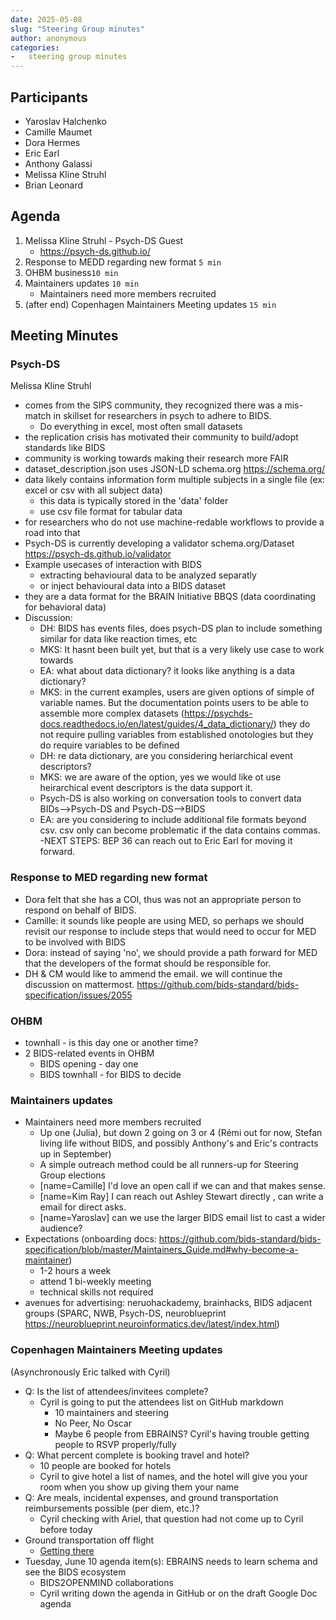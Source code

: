 ```yaml
---
date: 2025-05-08
slug: "Steering Group minutes"
author: anonymous
categories:
-   steering group minutes
---
```


## Participants

- Yaroslav Halchenko
- Camille Maumet
- Dora Hermes
- Eric Earl
- Anthony Galassi
- Melissa Kline Struhl
- Brian Leonard

## Agenda

1. Melissa Kline Struhl - Psych-DS Guest
    - https://psych-ds.github.io/
3. Response to MEDD regarding new format `5 min`
4. OHBM business`10 min`
5. Maintainers updates `10 min`
    - Maintainers need more members recruited
6. (after end) Copenhagen Maintainers Meeting updates `15 min`

## Meeting Minutes

### Psych-DS

Melissa Kline Struhl

- comes from the SIPS community, they recognized there was a mis-match in skillset for researchers in psych to adhere to BIDS. 
     - Do everything in excel, most often small datasets
- the replication crisis has motivated their community to build/adopt standards like BIDS
- community is working towards making their research more FAIR
- dataset_description.json uses JSON-LD schema.org https://schema.org/
- data likely contains information form multiple subjects in a single file (ex: excel or csv with all subject data)
    - this data is typically stored in the 'data' folder
    - use csv file format for tabular data
- for researchers who do not use machine-redable workflows to provide a road into that
- Psych-DS is currently developing a validator schema.org/Dataset https://psych-ds.github.io/validator
- Example usecases of interaction with BIDS
    - extracting behavioural data to be analyzed separatly
    - or inject behavioural data into a BIDS dataset
- they are a data format for the BRAIN Initiative BBQS (data coordinating for behavioral data)
- Discussion: 
    - DH: BIDS has events files, does psych-DS plan to include something similar for data like reaction times, etc 
    - MKS: It hasnt been built yet, but that is a very likely use case to work towards
    - EA: what about data dictionary? it looks like anything is a data dictionary? 
    - MKS: in the current examples, users are given options of simple of variable names. But the documentation points users to be able to assemble more complex datasets (https://psychds-docs.readthedocs.io/en/latest/guides/4_data_dictionary/) they do not require pulling variables from established onotologies but they do require variables to be defined
    - DH: re data dictionary, are you considering heriarchical event descriptors?
    - MKS: we are aware of the option, yes we would like ot use heirarchical event descriptors is the data support it. 
    - Psych-DS is also working on conversation tools to convert data BIDs-->Psych-DS and Psych-DS-->BIDS
    - EA:  are you considering to include additional file formats beyond csv.  csv only can become problematic if the data contains commas. 
-NEXT STEPS: BEP 36 can reach out to Eric Earl for moving it forward.


### Response to MED regarding new format

- Dora felt that she has a COI, thus was not an appropriate person to respond on behalf of BIDS.
- Camille:  it sounds like people are using MED, so perhaps we should revisit our response to include steps that would need to occur for MED to be involved with BIDS
- Dora: instead of saying 'no', we should provide a path forward for MED that the developers of the format should be responsible for. 
- DH & CM would like to ammend the email. we will continue the discussion on mattermost. https://github.com/bids-standard/bids-specification/issues/2055

### OHBM

- townhall - is this day one or another time?
- 2 BIDS-related events in OHBM
    - BIDS opening - day one
    - BIDS townhall - for BIDS to decide

### Maintainers updates

- Maintainers need more members recruited
    - Up one (Julia), but down 2 going on 3 or 4 (Rémi out for now, Stefan living life without BIDS, and possibly Anthony's and Eric's contracts up in September)
    - A simple outreach method could be all runners-up for Steering Group elections
    - [name=Camille] I'd love an open call if we can and that makes sense.
    - [name=Kim Ray] I can reach out Ashley Stewart directly , can write a email for direct asks.
    - [name=Yaroslav] can we use the larger BIDS email list to cast a wider audience?
- Expectations (onboarding docs: https://github.com/bids-standard/bids-specification/blob/master/Maintainers_Guide.md#why-become-a-maintainer)
     - 1-2 hours a week 
     - attend 1 bi-weekly meeting
     - technical skills not required 
- avenues for advertising: neruohackademy, brainhacks, BIDS adjacent groups (SPARC, NWB, Psych-DS, neuroblueprint https://neuroblueprint.neuroinformatics.dev/latest/index.html)

### Copenhagen Maintainers Meeting updates

(Asynchronously Eric talked with Cyril)

- Q: Is the list of attendees/invitees complete?
    - Cyril is going to put the attendees list on GitHub markdown
        - 10 maintainers and steering
        - No Peer, No Oscar
        - Maybe 6 people from EBRAINS? Cyril's having trouble getting people to RSVP properly/fully
- Q: What percent complete is booking travel and hotel?
    - 10 people are booked for hotels
    - Cyril to give hotel a list of names, and the hotel will give you your room when you show up giving them your name
- Q: Are meals, incidental expenses, and ground transportation reimbursements possible (per diem, etc.)?
    - Cyril checking with Ariel, that question had not come up to Cyril  before today
- Ground transportation off flight
    - [Getting there](https://github.com/openneuropet/outreach/blob/main/BIDS_maintainers2025/location.md)
- Tuesday, June 10 agenda item(s): EBRAINS needs to learn schema and see the BIDS ecosystem
    - BIDS2OPENMIND collaborations
    - Cyril writing down the agenda in GitHub or on the draft Google Doc agenda
